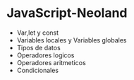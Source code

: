 # JavaScript-Neoland

- Var,let y const
- Variables locales y Variables globales
- Tipos de datos
- Operadores logicos
- Operadores aritmeticos
- Condicionales